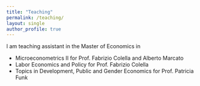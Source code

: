 ```yaml
---
title: "Teaching"
permalink: /teaching/
layout: single
author_profile: true
---
```


I am teaching assistant in the Master of Economics in
* Microeconometrics II for Prof. Fabrizio Colella and Alberto Marcato
* Labor Economics and Policy for Prof. Fabrizio Colella
* Topics in Development, Public and Gender Economics for Prof. Patricia Funk
